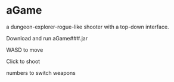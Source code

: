 # aGame
a dungeon-explorer-rogue-like shooter with a top-down interface.

Download and run aGame###.jar

WASD to move

Click to shoot

numbers to switch weapons
